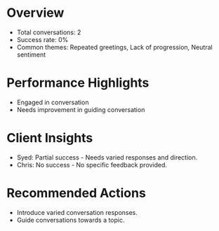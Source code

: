 # Overview
- Total conversations: 2
- Success rate: 0%
- Common themes: Repeated greetings, Lack of progression, Neutral sentiment

# Performance Highlights
- Engaged in conversation
- Needs improvement in guiding conversation

# Client Insights
- Syed: Partial success - Needs varied responses and direction.
- Chris: No success - No specific feedback provided.

# Recommended Actions
- Introduce varied conversation responses.
- Guide conversations towards a topic.